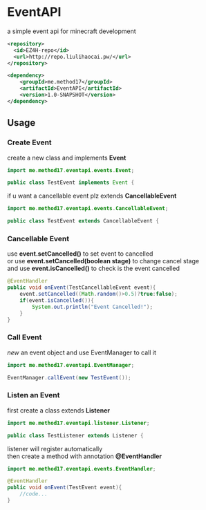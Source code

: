 # EventAPI
a simple event api for minecraft development
~~~xml
<repository>
  <id>EZ4H-repo</id>
  <url>http://repo.liulihaocai.pw/</url>
</repository>

<dependency>
    <groupId>me.method17</groupId>
    <artifactId>EventAPI</artifactId>
    <version>1.0-SNAPSHOT</version>
</dependency>
~~~

## Usage
### Create Event
create a new class and implements **Event**
~~~java
import me.method17.eventapi.events.Event;

public class TestEvent implements Event {
~~~
if u want a cancellable event plz extends **CancellableEvent**
~~~java
import me.method17.eventapi.events.CancellableEvent;

public class TestEvent extends CancellableEvent {
~~~

### Cancellable Event
use **event.setCancelled()** to set event to cancelled  
or use **event.setCancelled(boolean stage)** to change cancel stage  
and use **event.isCancelled()** to check is the event cancelled
~~~java
@EventHandler
public void onEvent(TestCancellableEvent event){
    event.setCancelled((Math.random()>0.5)?true:false);
    if(event.isCancelled()){
        System.out.println("Event Cancelled!");
    }
}
~~~

### Call Event
*new* an event object and use EventManager to call it
~~~java
import me.method17.eventapi.EventManager;

EventManager.callEvent(new TestEvent());
~~~

### Listen an Event
first create a class extends **Listener**
~~~java
import me.method17.eventapi.listener.Listener;

public class TestListener extends Listener {
~~~
listener will register automatically  
then create a method with annotation **@EventHandler**
~~~java
import me.method17.eventapi.events.EventHandler;

@EventHandler
public void onEvent(TestEvent event){
    //code...
}
~~~

